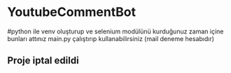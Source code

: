 # YoutubeCommentBot

#python ile venv oluşturup ve selenium modülünü kurduğunuz zaman içine bunları attınız main.py çalıştırıp kullanabilirsiniz (mail deneme hesabıdır) 

## Proje iptal edildi
